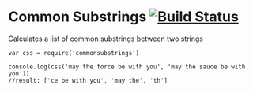 # Common Substrings [![Build Status](https://travis-ci.org/seriousManual/commonsubstrings.png)](https://travis-ci.org/seriousManual/commonsubstrings)

Calculates a list of common substrings between two strings

````
var css = require('commonsubstrings')

console.log(css('may the force be with you', 'may the sauce be with you'))
//result: ['ce be with you', 'may the', 'th']
````